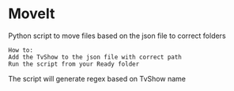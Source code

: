 MoveIt
======

Python script to move files based on the json file to correct folders

    How to:
    Add the TvShow to the json file with correct path
    Run the script from your Ready folder

The script will generate regex based on TvShow name
